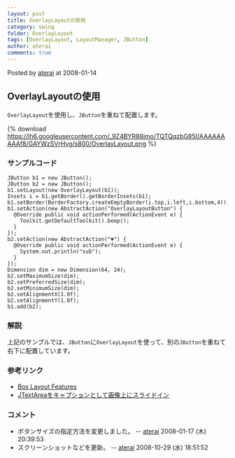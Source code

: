 ```yaml
---
layout: post
title: OverlayLayoutの使用
category: swing
folder: OverlayLayout
tags: [OverlayLayout, LayoutManager, JButton]
author: aterai
comments: true
---
```


Posted by [aterai](http://terai.xrea.jp/aterai.html) at 2008-01-14

## OverlayLayoutの使用
`OverlayLayout`を使用し、`JButton`を重ねて配置します。


{% download https://lh6.googleusercontent.com/_9Z4BYR88imo/TQTQqzbG85I/AAAAAAAAAf8/GAYWzSVrHvg/s800/OverlayLayout.png %}

### サンプルコード
<pre class="prettyprint"><code>JButton b1 = new JButton();
JButton b2 = new JButton();
b1.setLayout(new OverlayLayout(b1));
Insets i = b1.getBorder().getBorderInsets(b1);
b1.setBorder(BorderFactory.createEmptyBorder(i.top,i.left,i.bottom,4));
b1.setAction(new AbstractAction("OverlayLayoutButton") {
  @Override public void actionPerformed(ActionEvent e) {
    Toolkit.getDefaultToolkit().beep();
  }
});
b2.setAction(new AbstractAction("▼") {
  @Override public void actionPerformed(ActionEvent e) {
    System.out.println("sub");
  }
});
Dimension dim = new Dimension(64, 24);
b2.setMaximumSize(dim);
b2.setPreferredSize(dim);
b2.setMinimumSize(dim);
b2.setAlignmentX(1.0f);
b2.setAlignmentY(1.0f);
b1.add(b2);
</code></pre>

### 解説
上記のサンプルでは、`JButton`に`OverlayLayout`を使って、別の`JButton`を重ねて右下に配置しています。

### 参考リンク
- [Box Layout Features](http://docs.oracle.com/javase/tutorial/uiswing/layout/box.html#features)
- [JTextAreaをキャプションとして画像上にスライドイン](http://terai.xrea.jp/Swing/EaseInOut.html)

<!-- dummy comment line for breaking list -->

### コメント
- ボタンサイズの指定方法を変更しました。 -- [aterai](http://terai.xrea.jp/aterai.html) 2008-01-17 (木) 20:39:53
- スクリーンショットなどを更新。 -- [aterai](http://terai.xrea.jp/aterai.html) 2008-10-29 (水) 18:51:52

<!-- dummy comment line for breaking list -->

